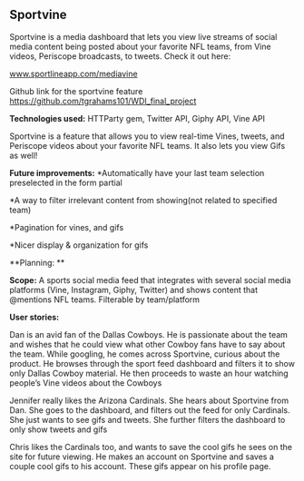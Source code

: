 ## Sportvine

Sportvine is a media dashboard that lets you view live streams of social media content being posted about your favorite NFL teams, from Vine videos, Periscope broadcasts, to tweets. Check it out here:

www.sportlineapp.com/mediavine


Github link for the sportvine feature
https://github.com/tgrahams101/WDI_final_project

**Technologies used:**
HTTParty gem, Twitter API, Giphy API, Vine API



Sportvine is a feature that allows you to view real-time Vines, tweets, and Periscope videos about your favorite NFL teams. It also lets you view Gifs as well!


**Future improvements:**
*Automatically have your last team selection preselected in the form partial

*A way to filter irrelevant content from showing(not related to specified team)

*Pagination for vines, and gifs

*Nicer display & organization for gifs


**Planning: **

**Scope:** A sports social media feed that integrates with several social media platforms (Vine, Instagram, Giphy, Twitter) and shows content that @mentions NFL teams. Filterable by team/platform

**User stories:**

Dan is an avid fan of the Dallas Cowboys. He is passionate about the team and wishes that he could view what other Cowboy fans have to say about the team. While googling, he comes across Sportvine, curious about the product. He browses through the sport feed dashboard and filters it to show only Dallas Cowboy material. He then proceeds to waste an hour watching people’s Vine videos about the Cowboys

Jennifer really likes the Arizona Cardinals. She hears about Sportvine from Dan. She goes to the dashboard, and filters out the feed for only Cardinals. She just wants to see gifs and tweets. She further filters the dashboard to only show tweets and gifs

Chris likes the Cardinals too, and wants to save the cool gifs he sees on the site for future viewing. He makes an account on Sportvine and saves a couple cool gifs to his account. These gifs appear on his profile page.
